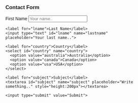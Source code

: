 <!DOCTYPE html> 
<html> 
<head> 
<meta name="viewport" content="width=device-width, initial-scale=1"> 
<style> 
body {font-family: Arial, Helvetica, sans-serif;} 
* {box-sizing: border-box;} 

input[type=text], select, textarea { 
  width: 100%; 
  padding: 12px; 
  border: 1px solid #ccc; 
  border-radius: 4px; 
  box-sizing: border-box; 
  margin-top: 6px; 
  margin-bottom: 16px; 
  resize: vertical; 
} 

input[type=submit] { 
  background-color: #4CAF50; 
  color: white; 
  padding: 12px 20px; 
  border: none; 
  border-radius: 4px; 
  cursor: pointer; 
} 

input[type=submit]:hover { 
  background-color: #45a049; 
} 

.container { 
  border-radius: 5px; 
  background-color: #f2f2f2; 
  padding: 20px; 
} 
</style> 
</head> 
<body> 

<h3>Contact Form</h3> 

<div class="container"> 
  <form action="/action_page.php"> 
    <label for="fname">First Name</label> 
    <input type="text" id="fname" name="firstname" placeholder="Your name.."> 

    <label for="lname">Last Name</label> 
    <input type="text" id="lname" name="lastname" placeholder="Your last name.."> 

    <label for="country">Country</label> 
    <select id="country" name="country"> 
      <option value="australia">Australia</option> 
      <option value="canada">Canada</option> 
      <option value="usa">USA</option> 
    </select> 

    <label for="subject">Subject</label> 
    <textarea id="subject" name="subject" placeholder="Write something.." style="height:200px"></textarea> 

    <input type="submit" value="Submit"> 
  </form> 
</div> 

</body> 
</html> 
